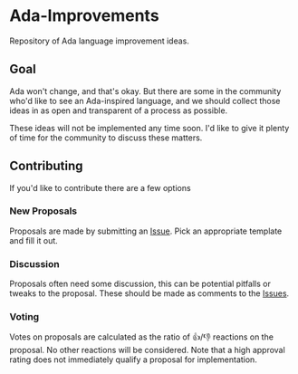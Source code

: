# Ada-Improvements
Repository of Ada language improvement ideas.

## Goal
Ada won't change, and that's okay. But there are some in the community who'd like to see an Ada-inspired language, and we should collect those ideas in as open and transparent of a process as possible.

These ideas will not be implemented any time soon. I'd like to give it plenty of time for the community to discuss these matters.

## Contributing
If you'd like to contribute there are a few options

### New Proposals
Proposals are made by submitting an [Issue](https://github.com/Entomy/Ada-Improvements/issues/new/choose). Pick an appropriate template and fill it out.

### Discussion
Proposals often need some discussion, this can be potential pitfalls or tweaks to the proposal. These should be made as comments to the [Issues](https://github.com/Entomy/Ada-Improvements/issues).

### Voting
Votes on proposals are calculated as the ratio of 👍/👎 reactions on the proposal. No other reactions will be considered. Note that a high approval rating does not immediately qualify a proposal for implementation.
